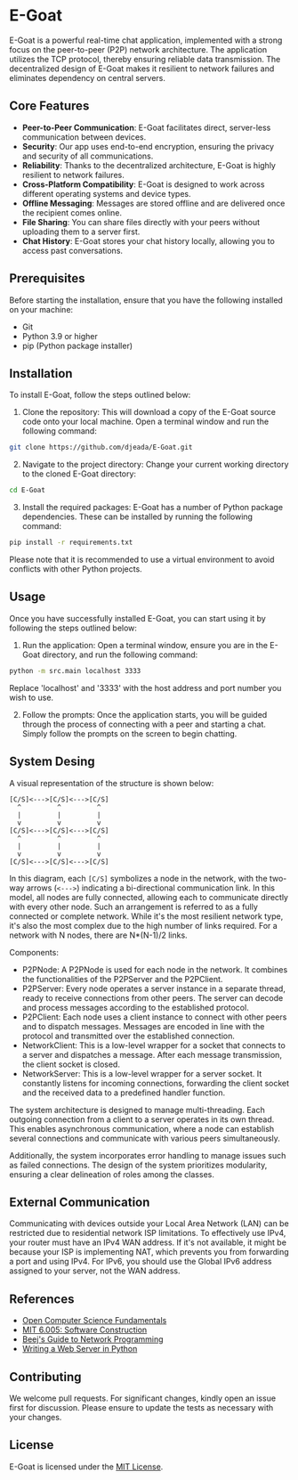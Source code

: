 # E-Goat

E-Goat is a powerful real-time chat application, implemented with a strong focus on the peer-to-peer (P2P) network architecture. The application utilizes the TCP protocol, thereby ensuring reliable data transmission. The decentralized design of E-Goat makes it resilient to network failures and eliminates dependency on central servers.

## Core Features

- **Peer-to-Peer Communication**: E-Goat facilitates direct, server-less communication between devices.
- **Security**: Our app uses end-to-end encryption, ensuring the privacy and security of all communications.
- **Reliability**: Thanks to the decentralized architecture, E-Goat is highly resilient to network failures.
- **Cross-Platform Compatibility**: E-Goat is designed to work across different operating systems and device types.
- **Offline Messaging**: Messages are stored offline and are delivered once the recipient comes online.
- **File Sharing**: You can share files directly with your peers without uploading them to a server first.
- **Chat History**: E-Goat stores your chat history locally, allowing you to access past conversations.

## Prerequisites

Before starting the installation, ensure that you have the following installed on your machine:

- Git
- Python 3.9 or higher
- pip (Python package installer)

## Installation

To install E-Goat, follow the steps outlined below:

1. Clone the repository: This will download a copy of the E-Goat source code onto your local machine. Open a terminal window and run the following command:

```bash
git clone https://github.com/djeada/E-Goat.git
```

2. Navigate to the project directory: Change your current working directory to the cloned E-Goat directory:

```bash
cd E-Goat
```

3. Install the required packages: E-Goat has a number of Python package dependencies. These can be installed by running the following command:

```bash
pip install -r requirements.txt
```

Please note that it is recommended to use a virtual environment to avoid conflicts with other Python projects.

## Usage

Once you have successfully installed E-Goat, you can start using it by following the steps outlined below:

1. Run the application: Open a terminal window, ensure you are in the E-Goat directory, and run the following command:

```bash
python -m src.main localhost 3333
```

Replace 'localhost' and '3333' with the host address and port number you wish to use.

2. Follow the prompts: Once the application starts, you will be guided through the process of connecting with a peer and starting a chat. Simply follow the prompts on the screen to begin chatting.

## System Desing

A visual representation of the structure is shown below:

```
[C/S]<--->[C/S]<--->[C/S]
  ^         ^         ^ 
  |         |         |
  v         v         v
[C/S]<--->[C/S]<--->[C/S]
  ^         ^         ^ 
  |         |         |
  v         v         v
[C/S]<--->[C/S]<--->[C/S]
```

In this diagram, each `[C/S]` symbolizes a node in the network, with the two-way arrows (`<--->`) indicating a bi-directional communication link. In this model, all nodes are fully connected, allowing each to communicate directly with every other node. Such an arrangement is referred to as a fully connected or complete network. While it's the most resilient network type, it's also the most complex due to the high number of links required. For a network with N nodes, there are N*(N-1)/2 links.

Components:

- P2PNode: A P2PNode is used for each node in the network. It combines the functionalities of the P2PServer and the P2PClient.
- P2PServer: Every node operates a server instance in a separate thread, ready to receive connections from other peers. The server can decode and process messages according to the established protocol.
- P2PClient: Each node uses a client instance to connect with other peers and to dispatch messages. Messages are encoded in line with the protocol and transmitted over the established connection.
- NetworkClient: This is a low-level wrapper for a socket that connects to a server and dispatches a message. After each message transmission, the client socket is closed.
- NetworkServer: This is a low-level wrapper for a server socket. It constantly listens for incoming connections, forwarding the client socket and the received data to a predefined handler function.

The system architecture is designed to manage multi-threading. Each outgoing connection from a client to a server operates in its own thread. This enables asynchronous communication, where a node can establish several connections and communicate with various peers simultaneously.

Additionally, the system incorporates error handling to manage issues such as failed connections. The design of the system prioritizes modularity, ensuring a clear delineation of roles among the classes.

## External Communication

Communicating with devices outside your Local Area Network (LAN) can be restricted due to residential network ISP limitations. To effectively use IPv4, your router must have an IPv4 WAN address. If it's not available, it might be because your ISP is implementing NAT, which prevents you from forwarding a port and using IPv4. For IPv6, you should use the Global IPv6 address assigned to your server, not the WAN address.

## References

- [Open Computer Science Fundamentals](https://w3.cs.jmu.edu/kirkpams/OpenCSF/Books/csf/html/)
- [MIT 6.005: Software Construction](http://web.mit.edu/6.005/www/fa15/classes/21-sockets-networking/)
- [Beej's Guide to Network Programming](https://beej.us/guide/bgnet/)
- [Writing a Web Server in Python](https://iximiuz.com/en/posts/writing-web-server-in-python-sockets/)

## Contributing

We welcome pull requests. For significant changes, kindly open an issue first for discussion. Please ensure to update the tests as necessary with your changes.

## License

E-Goat is licensed under the [MIT License](https://choosealicense.com/licenses/mit/).
